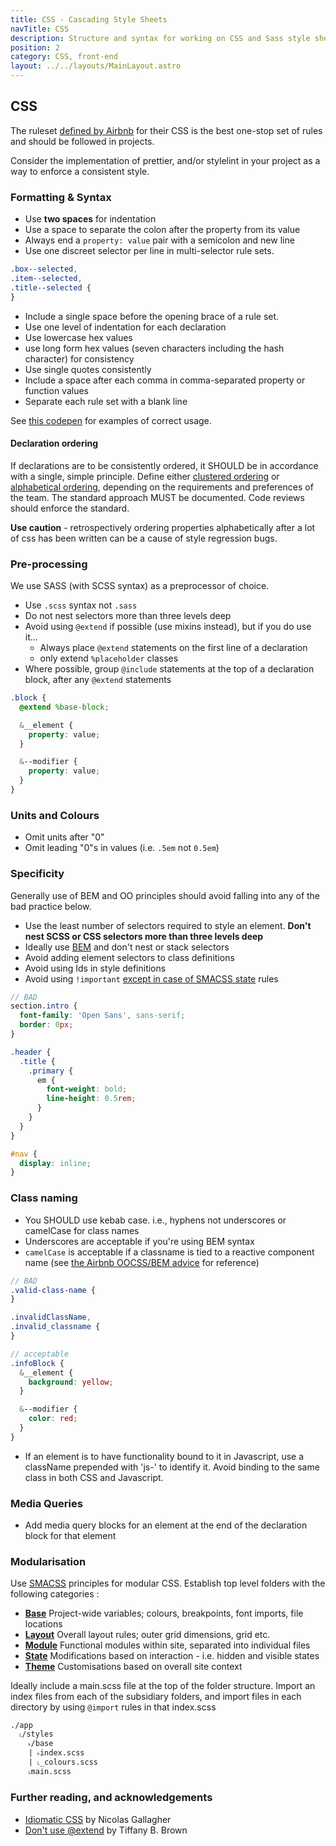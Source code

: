 ```yaml
---
title: CSS - Cascading Style Sheets
navTitle: CSS
description: Structure and syntax for working on CSS and Sass style sheets
position: 2
category: CSS, front-end
layout: ../../layouts/MainLayout.astro
---
```


## CSS

The ruleset [defined by Airbnb][airbnb-css] for their CSS is the best one-stop
set of rules and should be followed in projects.

Consider the implementation of prettier, and/or stylelint in your project as a
way to enforce a consistent style.

### Formatting & Syntax

- Use **two spaces** for indentation
- Use a space to separate the colon after the property from its value
- Always end a `property: value` pair with a semicolon and new line
- Use one discreet selector per line in multi-selector rule sets.

```css
.box--selected,
.item--selected,
.title--selected {
}
```

- Include a single space before the opening brace of a rule set.
- Use one level of indentation for each declaration
- Use lowercase hex values
- use long form hex values (seven characters including the hash character) for consistency
- Use single quotes consistently
- Include a space after each comma in comma-separated property or function values
- Separate each rule set with a blank line

See [this codepen][codepen1] for examples of correct usage.

#### Declaration ordering

If declarations are to be consistently ordered, it SHOULD be in
accordance with a single, simple principle. Define either
[clustered ordering][css-clustered] or [alphabetical ordering][css-alpha],
depending on the requirements and preferences of the team. The standard
approach MUST be documented. Code reviews should enforce the standard.

**Use caution** - retrospectively ordering properties alphabetically after
a lot of css has been written can be a cause of style regression bugs.

### Pre-processing

We use SASS (with SCSS syntax) as a preprocessor of choice.

- Use `.scss` syntax not `.sass`
- Do not nest selectors more than three levels deep
- Avoid using `@extend` if possible (use mixins instead), but if you do use it...
  - Always place `@extend` statements on the first line of a declaration
  - only extend `%placeholder` classes
- Where possible, group `@include` statements at the top of a
  declaration block, after any `@extend` statements

```scss
.block {
  @extend %base-block;

  &__element {
    property: value;
  }

  &--modifier {
    property: value;
  }
}
```

### Units and Colours

- Omit units after "0"
- Omit leading "0"s in values (i.e. `.5em` not `0.5em`)

### Specificity

Generally use of BEM and OO principles should avoid falling into any of the
bad practice below.

- Use the least number of selectors required to style an element. **Don't
  nest SCSS or CSS selectors more than three levels deep**
- Ideally use [BEM][bem-101] and don't nest or stack selectors
- Avoid adding element selectors to class definitions
- Avoid using Ids in style definitions
- Avoid using `!important` [except in case of SMACSS state][smacss-state] rules

```scss
// BAD
section.intro {
  font-family: 'Open Sans', sans-serif;
  border: 0px;
}

.header {
  .title {
    .primary {
      em {
        font-weight: bold;
        line-height: 0.5rem;
      }
    }
  }
}

#nav {
  display: inline;
}
```

### Class naming

- You SHOULD use kebab case. i.e., hyphens not underscores or camelCase for
  class names
- Underscores are acceptable if you're using BEM syntax
- `camelCase` is acceptable if a classname is tied to a reactive component
  name (see [the Airbnb OOCSS/BEM advice][airbnb-oocss] for reference)

```scss
// BAD
.valid-class-name {
}

.invalidClassName,
.invalid_classname {
}

// acceptable
.infoBlock {
  &__element {
    background: yellow;
  }

  &--modifier {
    color: red;
  }
}
```

- If an element is to have functionality bound to it in Javascript, use a
  className prepended with 'js-' to identify it. Avoid binding to the same
  class in both CSS and Javascript.

### Media Queries

- Add media query blocks for an element at the end of the declaration
  block for that element

### Modularisation

Use [SMACSS][smacss] principles for modular CSS. Establish top level
folders with the following categories :

- **[Base][smacss-base]**
  Project-wide variables; colours, breakpoints, font imports, file locations
- **[Layout][smacss-layout]**
  Overall layout rules; outer grid dimensions, grid etc.
- **[Module][smacss-module]**
  Functional modules within site, separated into individual files
- **[State][smacss-state]**
  Modifications based on interaction - i.e. hidden and visible states
- **[Theme][smacss-theme]**
  Customisations based on overall site context

Ideally include a main.scss file at the top of the folder structure.
Import an index files from each of the subsidiary folders, and import
files in each directory by using `@import` rules in that index.scss

```text
./app
  ˪/styles
    ˫/base
    | ˫index.scss
    | ˪_colours.scss
    ˪main.scss
```

### Further reading, and acknowledgements

- [Idiomatic CSS][idiomatic] by Nicolas Gallagher
- [Don't use @extend][dont-extend] by Tiffany B. Brown

[airbnb-css]: https://github.com/airbnb/css
[css-clustered]: https://webdesign.tutsplus.com/articles/outside-in-ordering-css-properties-by-importance--cms-21685
[css-alpha]: https://meiert.com/en/blog/on-declaration-sorting/
[codepen1]: http://codepen.io/gwawr/pen/VaROdB
[bem-101]: https://css-tricks.com/bem-101/
[airbnb-oocss]: https://github.com/airbnb/css#oocss-and-bem
[smacss]: https://smacss.com/book/categorizing
[smacss-base]: http://smacss.com/book/type-base
[smacss-layout]: http://smacss.com/book/type-layout
[smacss-module]: http://smacss.com/book/type-module
[smacss-state]: http://smacss.com/book/type-state
[smacss-theme]: http://smacss.com/book/type-theme
[idiomatic]: https://github.com/necolas/idiomatic-css
[dont-extend]: https://webinista.com/updates/dont-use-extend-sass/
